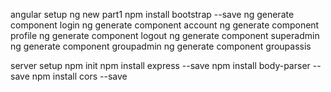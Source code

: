 angular setup
    ng new part1
    npm install bootstrap --save
    ng generate component login
    ng generate component account
    ng generate component profile
    ng generate component logout
    ng generate component superadmin
    ng generate component groupadmin
    ng generate component groupassis

server setup
    npm init
    npm install express --save
    npm install body-parser --save
    npm install cors --save
